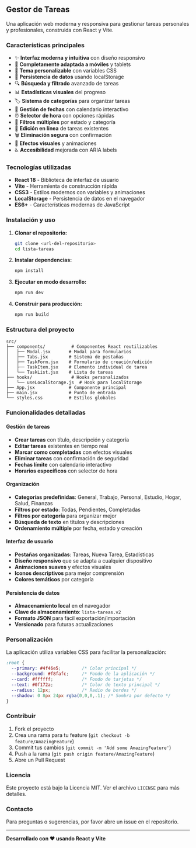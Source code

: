 ## Gestor de Tareas

Una aplicación web moderna y responsiva para gestionar tareas personales y profesionales, construida con React y Vite.

### Características principales

- ✨ **Interfaz moderna y intuitiva** con diseño responsivo
- 📱 **Completamente adaptada a móviles** y tablets
- 🎨 **Tema personalizable** con variables CSS
- 💾 **Persistencia de datos** usando localStorage
- 🔍 **Búsqueda y filtrado** avanzado de tareas
- 📊 **Estadísticas visuales** del progreso
- 🏷️ **Sistema de categorías** para organizar tareas
- 📅 **Gestión de fechas** con calendario interactivo
- ⏰ **Selector de hora** con opciones rápidas
- 🎯 **Filtros múltiples** por estado y categoría
- 📝 **Edición en línea** de tareas existentes
- 🗑️ **Eliminación segura** con confirmación
- 🎉 **Efectos visuales** y animaciones
- ♿ **Accesibilidad** mejorada con ARIA labels

### Tecnologías utilizadas

- **React 18** - Biblioteca de interfaz de usuario
- **Vite** - Herramienta de construcción rápida
- **CSS3** - Estilos modernos con variables y animaciones
- **LocalStorage** - Persistencia de datos en el navegador
- **ES6+** - Características modernas de JavaScript

### Instalación y uso

1. **Clonar el repositorio:**
   ```bash
   git clone <url-del-repositorio>
   cd lista-tareas
   ```

2. **Instalar dependencias:**
   ```bash
   npm install
   ```

3. **Ejecutar en modo desarrollo:**
   ```bash
   npm run dev
   ```

4. **Construir para producción:**
   ```bash
   npm run build
   ```

### Estructura del proyecto

```
src/
├── components/          # Componentes React reutilizables
│   ├── Modal.jsx       # Modal para formularios
│   ├── Tabs.jsx        # Sistema de pestañas
│   ├── TaskForm.jsx    # Formulario de creación/edición
│   ├── TaskItem.jsx    # Elemento individual de tarea
│   └── TaskList.jsx    # Lista de tareas
├── hooks/               # Hooks personalizados
│   └── useLocalStorage.js  # Hook para localStorage
├── App.jsx             # Componente principal
├── main.jsx            # Punto de entrada
└── styles.css          # Estilos globales
```

### Funcionalidades detalladas

#### Gestión de tareas
- **Crear tareas** con título, descripción y categoría
- **Editar tareas** existentes en tiempo real
- **Marcar como completadas** con efectos visuales
- **Eliminar tareas** con confirmación de seguridad
- **Fechas límite** con calendario interactivo
- **Horarios específicos** con selector de hora

#### Organización
- **Categorías predefinidas**: General, Trabajo, Personal, Estudio, Hogar, Salud, Finanzas
- **Filtros por estado**: Todas, Pendientes, Completadas
- **Filtros por categoría** para organizar mejor
- **Búsqueda de texto** en títulos y descripciones
- **Ordenamiento múltiple** por fecha, estado y creación

#### Interfaz de usuario
- **Pestañas organizadas**: Tareas, Nueva Tarea, Estadísticas
- **Diseño responsivo** que se adapta a cualquier dispositivo
- **Animaciones suaves** y efectos visuales
- **Iconos descriptivos** para mejor comprensión
- **Colores temáticos** por categoría

#### Persistencia de datos
- **Almacenamiento local** en el navegador
- **Clave de almacenamiento**: `lista-tareas.v2`
- **Formato JSON** para fácil exportación/importación
- **Versionado** para futuras actualizaciones

### Personalización

La aplicación utiliza variables CSS para facilitar la personalización:

```css
:root {
  --primary: #4f46e5;        /* Color principal */
  --background: #f8fafc;     /* Fondo de la aplicación */
  --card: #ffffff;           /* Fondo de tarjetas */
  --text: #0f172a;           /* Color de texto principal */
  --radius: 12px;            /* Radio de bordes */
  --shadow: 0 8px 24px rgba(0,0,0,.1); /* Sombra por defecto */
}
```

### Contribuir

1. Fork el proyecto
2. Crea una rama para tu feature (`git checkout -b feature/AmazingFeature`)
3. Commit tus cambios (`git commit -m 'Add some AmazingFeature'`)
4. Push a la rama (`git push origin feature/AmazingFeature`)
5. Abre un Pull Request

### Licencia

Este proyecto está bajo la Licencia MIT. Ver el archivo `LICENSE` para más detalles.

### Contacto

Para preguntas o sugerencias, por favor abre un issue en el repositorio.

---

**Desarrollado con ❤️ usando React y Vite**

